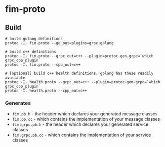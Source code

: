 # fim-proto

## Build

```
# build golang definitions
protoc -I. fim.proto --go_out=plugins=grpc:golang

# build c++ definitions
protoc -I. fim.proto --grpc_out=c++ --plugin=protoc-gen-grpc=`which grpc_cpp_plugin`
protoc -I. fim.proto --cpp_out=c++

# [optional] build c++ health definitions; golang has these readily available
protoc -I. health.proto --grpc_out=c++ --plugin=protoc-gen-grpc=`which grpc_cpp_plugin`
protoc -I. health.proto --cpp_out=c++
```

### Generates

* `fim.pb.h` - the header which declares your generated message classes
* `fim.pb.cc` - which contains the implementation of your message classes
* `fim.grpc.pb.h` - the header which declares your generated service classes
* `fim.grpc.pb.cc` - which contains the implementation of your service classes
